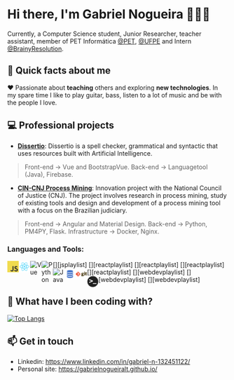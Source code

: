 # Hi there, I'm Gabriel Nogueira 🙋‍♂️👋
Currently, a Computer Science student, Junior Researcher, teacher assistant, member of PET Informática [@PET](https://pet.cin.ufpe.br/), [@UFPE](https://www3.cin.ufpe.br/en/) and Intern [@BrainyResolution](https://brainyresolution.com/).

## 🤘 Quick facts about me
❤️ Passionate about **teaching** others and exploring **new technologies**. In my spare time I like to play guitar, bass, listen to a lot of music and be with the people I love.

## 💻 Professional projects
- [**Dissertio**](https://dissertio.com/): Dissertio is a spell checker, grammatical and syntactic that uses resources built with Artificial Intelligence. 

> Front-end -> Vue and BootstrapVue. Back-end -> Languagetool (Java), Firebase. 

- [**CIN-CNJ Process Mining**](https://cnj-ufpe.cin.ufpe.br/): Innovation project with the National Council of Justice (CNJ). The project involves research in process mining, study of existing tools and design and development of a process mining tool with a focus on the Brazilian judiciary.

> Front-end -> Angular and Material Design. Back-end -> Python, PM4PY, Flask. Infrastructure -> Docker, Nginx.

### Languages and Tools:

[<img align="left" alt="JavaScript" width="26px" src="https://raw.githubusercontent.com/github/explore/80688e429a7d4ef2fca1e82350fe8e3517d3494d/topics/javascript/javascript.png" />][jsplaylist]
[<img align="left" alt="React" width="26px" src="https://raw.githubusercontent.com/github/explore/80688e429a7d4ef2fca1e82350fe8e3517d3494d/topics/react/react.png" />][reactplaylist]
[<img align="left" alt="Vue" width="26px" src="https://e7.pngegg.com/pngimages/789/586/png-clipart-gray-and-green-v-vue-js-logo-icons-logos-emojis-tech-companies-thumbnail.png" />][reactplaylist]
[<img align="left" alt="Python" width="26px" src="https://e7.pngegg.com/pngimages/621/411/png-clipart-computer-icons-python-anaconda-anaconda-angle-other-thumbnail.png" />][reactplaylist]
[<img align="left" alt="Java" width="26px" src="https://w7.pngwing.com/pngs/578/816/png-transparent-java-class-file-java-platform-standard-edition-java-development-kit-java-runtime-environment-coffee-jar-text-class-orange-thumbnail.png" />][reactplaylist]
[<img align="left" alt="SQL" width="26px" src="https://raw.githubusercontent.com/github/explore/80688e429a7d4ef2fca1e82350fe8e3517d3494d/topics/sql/sql.png" />][webdevplaylist]
[<img align="left" alt="Git" width="26px" src="https://raw.githubusercontent.com/github/explore/80688e429a7d4ef2fca1e82350fe8e3517d3494d/topics/git/git.png" />][webdevplaylist]
[<img align="left" alt="Terminal" width="26px" src="https://raw.githubusercontent.com/github/explore/80688e429a7d4ef2fca1e82350fe8e3517d3494d/topics/terminal/terminal.png" />][webdevplaylist]

## 📜 What have I been coding with?
[![Top Langs](https://github-readme-stats.vercel.app/api/top-langs/?username=gabrielnogueiralt&exclude_repo=IF687-Multimidia,Projeto-SD)](https://github.com/anuraghazra/github-readme-stats)

## 📫 Get in touch
- Linkedin: https://www.linkedin.com/in/gabriel-n-132451122/
- Personal site: https://gabrielnogueiralt.github.io/
